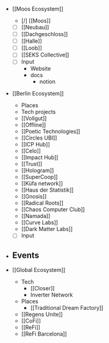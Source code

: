 

- [[Moos Ecosystem]]
	- [/] [[Moos]]
	- [ ] [[Neubau]]
	- [ ] [[Dachgeschloss]]
	- [ ] [[Halle]]
	- [ ] [[Loob]]
	- [ ] [[SEKS Collective]]
	- [ ] Input
		- Website
		- docs
			- notion

- [[Berlin Ecosystem]]
	- Places
	- Tech projects
	- [[Vollgut]]
	- [[Offline]]
	- [[Poetic Technologies]]
	- [[Circles UBI]]
	- [[ICP Hub]]
	- [[Celo]]
	- [[Impact Hub]]
	- [[Trust]]
	- [[Hologram]]
	- [[SuperCoop]]
	- [[Küfa network]]
	- [[Haus der Statistik]]
	- [[Gnosis]]
	- [[Radical Roots]]
	- [[Chaos Computer Club]]
	- [[Namada]]
	- [[Curve Labs]]
	- [[Dark Matter Labs]]
	- [ ] Input

- Events
	- 

- [[Global Ecosystem]]
	- Tech
		- [[Closer]]
		- Inverter Network
	- Places
		- [[Traditional Dream Factory]]
	- [[Regens Unite]]
	- [[CoFi]]
	- [[ReFi]]
	- [[ReFi Barcelona]]